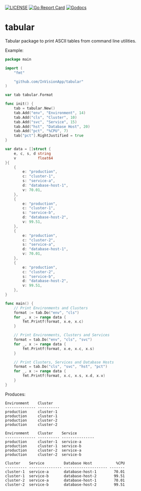 [![LICENSE](https://img.shields.io/badge/license-MIT-orange.svg)](LICENSE)
[![Go Report Card](https://goreportcard.com/badge/github.com/InVisionApp/tabular)](https://goreportcard.com/report/github.com/InVisionApp/tabular)
[![Godocs](https://img.shields.io/badge/golang-documentation-blue.svg)](https://godoc.org/github.com/InVisionApp/tabular)

# tabular

Tabular package to print ASCII tables from command line utilities.

Example:

```go
package main

import (
	"fmt"

	"github.com/InVisionApp/tabular"
)

var tab tabular.Format

func init() {
	tab = tabular.New()
	tab.Add("env", "Environment", 14)
	tab.Add("cls", "Cluster", 10)
	tab.Add("svc", "Service", 15)
	tab.Add("hst", "Database Host", 20)
	tab.Add("pct", "%CPU", 7)
	tab["pct"].RightJustified = true
}

var data = []struct {
	e, c, s, d string
	v          float64
}{
	{
		e: "production",
		c: "cluster-1",
		s: "service-a",
		d: "database-host-1",
		v: 70.01,
	},
	{
		e: "production",
		c: "cluster-1",
		s: "service-b",
		d: "database-host-2",
		v: 99.51,
	},
	{
		e: "production",
		c: "cluster-2",
		s: "service-a",
		d: "database-host-1",
		v: 70.01,
	},
	{
		e: "production",
		c: "cluster-2",
		s: "service-b",
		d: "database-host-2",
		v: 99.51,
	},
}

func main() {
	// Print Environments and Clusters
	format := tab.Do("env", "cls")
	for _, x := range data {
		fmt.Printf(format, x.e, x.c)
	}

	// Print Environments, Clusters and Services
	format = tab.Do("env", "cls", "svc")
	for _, x := range data {
		fmt.Printf(format, x.e, x.c, x.s)
	}

	// Print Clusters, Services and Database Hosts
	format = tab.Do("cls", "svc", "hst", "pct")
	for _, x := range data {
		fmt.Printf(format, x.c, x.s, x.d, x.v)
	}
}
```

Produces:

```
Environment    Cluster
-------------- ----------
production     cluster-1
production     cluster-1
production     cluster-2
production     cluster-2

Environment    Cluster    Service
-------------- ---------- ---------------
production     cluster-1  service-a
production     cluster-1  service-b
production     cluster-2  service-a
production     cluster-2  service-b

Cluster    Service         Database Host           %CPU
---------- --------------- -------------------- -------
cluster-1  service-a       database-host-1        70.01
cluster-1  service-b       database-host-2        99.51
cluster-2  service-a       database-host-1        70.01
cluster-2  service-b       database-host-2        99.51
```